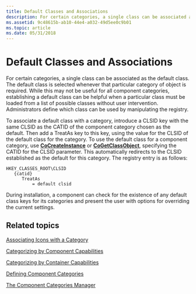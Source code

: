 ```yaml
---
title: Default Classes and Associations
description: For certain categories, a single class can be associated as the default class.
ms.assetid: 9c48615b-ab10-44e4-a032-49d5ee0c9b01
ms.topic: article
ms.date: 05/31/2018
---
```


# Default Classes and Associations

For certain categories, a single class can be associated as the default class. The default class is selected whenever that particular category of object is required. While this may not be useful for all component categories, establishing a default class can be helpful when a particular class must be loaded from a list of possible classes without user intervention. Administrators define which class can be used by manipulating the registry.

To associate a default class with a category, introduce a CLSID key with the same CLSID as the CATID of the component category chosen as the default. Then add a TreatAs key to this key, using the value for the CLSID of the default class for the category. To use the default class for a component category, use [**CoCreateInstance**](/windows/desktop/api/combaseapi/nf-combaseapi-cocreateinstance) or [**CoGetClassObject**](/windows/desktop/api/combaseapi/nf-combaseapi-cogetclassobject), specifying the CATID for the CLSID parameter. This automatically redirects to the CLSID established as the default for this category. The registry entry is as follows:

```
HKEY_CLASSES_ROOT\CLSID
   {catid}
      TreatAs
          = default clsid
```

During installation, a component can check for the existence of any default class keys for its categories and present the user with options for overriding the current settings.

## Related topics

<dl> <dt>

[Associating Icons with a Category](associating-icons-with-a-category.md)
</dt> <dt>

[Categorizing by Component Capabilities](categorizing-by-component-capabilities.md)
</dt> <dt>

[Categorizing by Container Capabilities](categorizing-by-container-capabilities.md)
</dt> <dt>

[Defining Component Categories](defining-component-categories.md)
</dt> <dt>

[The Component Categories Manager](the-component-categories-manager.md)
</dt> </dl>

 

 




